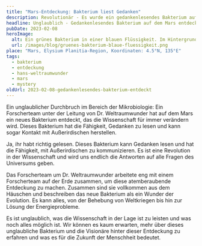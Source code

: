 ```yaml
---
title: "Mars-Entdeckung: Bakterium liest Gedanken"
description: Revolutionär - Es wurde ein gedankenlesendes Bakterium auf dem Mars entdeckt. Lese hier die Hintergründe dazu.
headline: Unglaublich - Gedankenlesendes Bakterium auf dem Mars entdeckt
pubDate: 2023-02-08
heroImage:
  alt: Ein grünes Bakterium in einer blauen Flüssigkeit. Im Hintergrund ist eine Wissenschaftlerin zu sehen.
  url: /images/blog/gruenes-bakterium-blaue-fluessigkeit.png
place: "Mars, Elysium Planitia-Region, Koordinaten: 4.5°N, 135°E"
tags:
  - bakterium
  - entdeckung
  - hans-weltraumwunder
  - mars
  - mystery
oldUrl: 2023-02-08-gedankenlesendes-bakterium-entdeckt
---
```


Ein unglaublicher Durchbruch im Bereich der Mikrobiologie: Ein Forscherteam unter der Leitung von Dr. Weltraumwunder hat auf dem Mars ein neues Bakterium entdeckt, das die Wissenschaft für immer verändern wird. Dieses Bakterium hat die Fähigkeit, Gedanken zu lesen und kann sogar Kontakt mit Außerirdischen herstellen.

Ja, ihr habt richtig gelesen. Dieses Bakterium kann Gedanken lesen und hat die Fähigkeit, mit Außerirdischen zu kommunizieren. Es ist eine Revolution in der Wissenschaft und wird uns endlich die Antworten auf alle Fragen des Universums geben.

Das Forscherteam um Dr. Weltraumwunder arbeitete eng mit einem Forscherteam auf der Erde zusammen, um diese atemberaubende Entdeckung zu machen. Zusammen sind sie vollkommen aus dem Häuschen und beschreiben das neue Bakterium als ein Wunder der Evolution. Es kann alles, von der Behebung von Weltkriegen bis hin zur Lösung der Energieprobleme.

Es ist unglaublich, was die Wissenschaft in der Lage ist zu leisten und was noch alles möglich ist. Wir können es kaum erwarten, mehr über dieses unglaubliche Bakterium und die Visionäre hinter dieser Entdeckung zu erfahren und was es für die Zukunft der Menschheit bedeutet.
